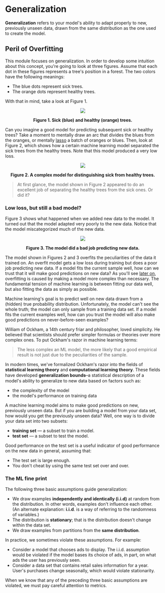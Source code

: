 # Generalization

__Generalization__ refers to your model's ability to adapt properly to new, previously unseen data, drawn from the same distribution as the one used to create the model.

## Peril of Overfitting

This module focuses on generalization. In order to develop some intuition about this concept, you're going to look at three figures. Assume that each dot in these figures represents a tree's position in a forest. The two colors have the following meanings:

* The blue dots represent sick trees.
* The orange dots represent healthy trees.

With that in mind, take a look at Figure 1.

<div align='center'>
  <img src='https://developers.google.com/machine-learning/crash-course/images/GeneralizationA.png' />

  <strong>Figure 1. Sick (blue) and healthy (orange) trees.</strong>
</div>

Can you imagine a good model for predicting subsequent sick or healthy trees? Take a moment to mentally draw an arc that divides the blues from the oranges, or mentally [lasso](https://en.wikipedia.org/wiki/Lasso_(statistics)) a batch of oranges or blues. Then, look at Figure 2, which shows how a certain machine learning model separated the sick trees from the healthy trees. Note that this model produced a very low loss.

<div align='center'>
  <img src='https://developers.google.com/machine-learning/crash-course/images/GeneralizationB.png' />

  <strong>Figure 2. A complex model for distinguishing sick from healthy trees.</strong>
</div>

> At first glance, the model shown in Figure 2 appeared to do an excellent job of separating the healthy trees from the sick ones. Or did it?

### Low loss, but still a bad model?

Figure 3 shows what happened when we added new data to the model. It turned out that the model adapted very poorly to the new data. Notice that the model miscategorized much of the new data.

<div align='center'>
  <img src='https://developers.google.com/machine-learning/crash-course/images/GeneralizationC.png' />

  <strong>Figure 3. The model did a bad job predicting new data.</strong>
</div>

The model shown in Figures 2 and 3 overfits the peculiarities of the data it trained on. An overfit model gets a low loss during training but does a poor job predicting new data. If a model fits the current sample well, how can we trust that it will make good predictions on new data? As you'll see [later on](https://developers.google.com/machine-learning/crash-course/regularization-for-simplicity/l2-regularization), overfitting is caused by making a model more complex than necessary. The fundamental tension of machine learning is between fitting our data well, but also fitting the data as simply as possible.

Machine learning's goal is to predict well on new data drawn from a (hidden) true probability distribution. Unfortunately, the model can't see the whole truth; the model can only sample from a training data set. If a model fits the current examples well, how can you trust the model will also make good predictions on never-before-seen examples?

William of Ockham, a 14th century friar and philosopher, loved simplicity. He believed that scientists should prefer simpler formulas or theories over more complex ones. To put Ockham's razor in machine learning terms:

> The less complex an ML model, the more likely that a good empirical result is not just due to the peculiarities of the sample.

In modern times, we've formalized Ockham's razor into the fields of __statistical learning theory__ and __computational learning theory__. These fields have developed __generalization bounds__ ̶ a statistical description of a model's ability to generalize to new data based on factors such as:

* the complexity of the model
* the model's performance on training data

A machine learning model aims to make good predictions on new, previously unseen data. But if you are building a model from your data set, how would you get the previously unseen data? Well, one way is to divide your data set into two subsets:

* __training set__ — a subset to train a model.
* __test set__ — a subset to test the model.

Good performance on the test set is a useful indicator of good performance on the new data in general, assuming that:

* The test set is large enough.
* You don't cheat by using the same test set over and over.

### The ML fine print

The following three basic assumptions guide generalization:

* We draw examples __independently and identically (i.i.d)__ at random from the distribution. In other words, examples don't influence each other. (An alternate explanation: __i.i.d__. is a way of referring to the randomness of variables.)
* The distribution is __stationary__; that is the distribution doesn't change within the data set.
* We draw examples from partitions from the __same distribution__.

In practice, we sometimes violate these assumptions. For example:

* Consider a model that chooses ads to display. The i.i.d. assumption would be violated if the model bases its choice of ads, in part, on what ads the user has previously seen.
* Consider a data set that contains retail sales information for a year. User's purchases change seasonally, which would violate stationarity.

When we know that any of the preceding three basic assumptions are violated, we must pay careful attention to metrics.

